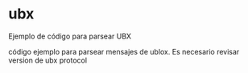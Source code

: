 # ubx
Ejemplo de código para parsear UBX

código ejemplo para parsear mensajes de ublox. Es necesario revisar version de ubx protocol
